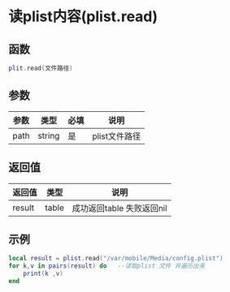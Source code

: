 # 读plist内容(plist.read)

## 函数

```lua
plit.read(文件路径)
```

## 参数

| 参数   | 类型     | 必填 | 说明        |
| ---- | ------ | -- | --------- |
| path | string | 是  | plist文件路径 |

## 返回值

| 返回值    | 类型    | 说明                |
| ------ | ----- | ----------------- |
| result | table | 成功返回table 失败返回nil |

## 示例

```lua
local result = plist.read("/var/mobile/Media/config.plist")
for k,v in pairs(result) do   --读取plist 文件 并遍历出来
    print(k ,v)
end
```

